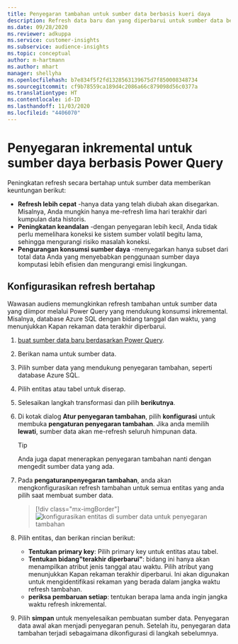 ```yaml
---
title: Penyegaran tambahan untuk sumber data berbasis kueri daya
description: Refresh data baru dan yang diperbarui untuk sumber data besar berdasarkan Power Query.
ms.date: 09/28/2020
ms.reviewer: adkuppa
ms.service: customer-insights
ms.subservice: audience-insights
ms.topic: conceptual
author: m-hartmann
ms.author: mhart
manager: shellyha
ms.openlocfilehash: b7e834f5f2fd1328563139675d7f850008348734
ms.sourcegitcommit: cf9b78559ca189d4c2086a66c879098d56c0377a
ms.translationtype: HT
ms.contentlocale: id-ID
ms.lasthandoff: 11/03/2020
ms.locfileid: "4406070"
---
```

# <a name="incremental-refresh-for-data-sources-based-on-power-query"></a>Penyegaran inkremental untuk sumber daya berbasis Power Query

Peningkatan refresh secara bertahap untuk sumber data memberikan keuntungan berikut:

- **Refresh lebih cepat** -hanya data yang telah diubah akan disegarkan. Misalnya, Anda mungkin hanya me-refresh lima hari terakhir dari kumpulan data historis.
- **Peningkatan keandalan** -dengan penyegaran lebih kecil, Anda tidak perlu memelihara koneksi ke sistem sumber volatil begitu lama, sehingga mengurangi risiko masalah koneksi.
- **Pengurangan konsumsi sumber daya** -menyegarkan hanya subset dari total data Anda yang menyebabkan penggunaan sumber daya komputasi lebih efisien dan mengurangi emisi lingkungan.

## <a name="configure-incremental-refresh"></a>Konfigurasikan refresh bertahap

Wawasan audiens memungkinkan refresh tambahan untuk sumber data yang diimpor melalui Power Query yang mendukung konsumsi inkremental. Misalnya, database Azure SQL dengan bidang tanggal dan waktu, yang menunjukkan Kapan rekaman data terakhir diperbarui.

1. [buat sumber data baru berdasarkan Power Query](connect-power-query.md).

1. Berikan nama untuk sumber data.

1. Pilih sumber data yang mendukung penyegaran tambahan, seperti database Azure SQL.

1. Pilih entitas atau tabel untuk diserap.

1. Selesaikan langkah transformasi dan pilih **berikutnya**.

1. Di kotak dialog **Atur penyegaran tambahan**, pilih **konfigurasi** untuk membuka **pengaturan penyegaran tambahan**. Jika anda memilih **lewati**, sumber data akan me-refresh seluruh himpunan data.
   > [!TIP]
   > Anda juga dapat menerapkan penyegaran tambahan nanti dengan mengedit sumber data yang ada.

1. Pada **pengaturanpenyegaran tambahan**, anda akan mengkonfigurasikan refresh tambahan untuk semua entitas yang anda pilih saat membuat sumber data.

   > [!div class="mx-imgBorder"]
   > ![konfigurasikan entitas di sumber data untuk penyegaran tambahan](media/incremental-refresh-settings.png "konfigurasikan entitas di sumber data untuk penyegaran tambahan")

1. Pilih entitas, dan berikan rincian berikut:

   - **Tentukan primary key**: Pilih primary key untuk entitas atau tabel.
   - **Tentukan bidang"terakhir diperbarui"**: bidang ini hanya akan menampilkan atribut jenis tanggal atau waktu. Pilih atribut yang menunjukkan Kapan rekaman terakhir diperbarui. Ini akan digunakan untuk mengidentifikasi rekaman yang berada dalam jangka waktu refresh tambahan.
   - **periksa pembaruan setiap**: tentukan berapa lama anda ingin jangka waktu refresh inkremental.

1. Pilih **simpan** untuk menyelesaikan pembuatan sumber data. Penyegaran data awal akan menjadi penyegaran penuh. Setelah itu, penyegaran data tambahan terjadi sebagaimana dikonfigurasi di langkah sebelumnya.
